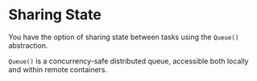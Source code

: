 # Sharing State

You have the option of sharing state between tasks using the `Queue()` abstraction.

`Queue()` is a concurrency-safe distributed queue, accessible both locally and within remote containers.

